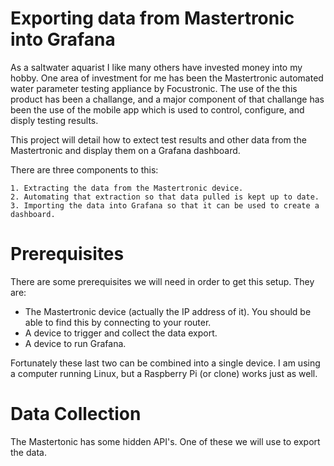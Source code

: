 # Exporting data from Mastertronic into Grafana 
As a saltwater aquarist I like many others have invested money into my hobby. One area of investment for me has been the Mastertronic automated water parameter testing appliance by Focustronic.
The use of the this product has been a challange, and a major component of that challange has been the use of the mobile app which is used to control, configure, and disply testing results.

This project will detail how to extect test results and other data from the Mastertronic and display them on a Grafana dashboard.

There are three components to this:
```
1. Extracting the data from the Mastertronic device.
2. Automating that extraction so that data pulled is kept up to date.
3. Importing the data into Grafana so that it can be used to create a dashboard.
```

# Prerequisites
There are some prerequisites we will need in order to get this setup. They are:

  - The Mastertronic device (actually the IP address of it). You should be able to find this by connecting to your router.
  - A device to trigger and collect the data export.
  - A device to run Grafana.

Fortunately these last two can be combined into a single device. I am using a computer running Linux, but a Raspberry Pi (or clone) works just as well.

# Data Collection
The Mastertonic has some hidden API's. One of these we will use to export the data.
